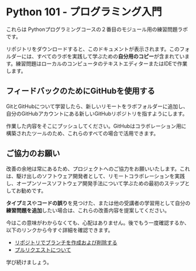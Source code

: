# Python 101 - プログラミング入門

これらは Pythonプログラミングコースの２番目のモジュール用の練習問題ラボです。

リポジトリをダウンロードすると、このドキュメントが表示されます。このフォルダーには、すべてのラボを実践して学ぶための**自分用のコピー**が含まれています。練習問題はローカルのコンピュータのテキストエディターまたはIDEで作業します。

## フィードバックのためにGitHubを使用する

GitとGitHubについて学習したら、新しいリモートをラボフォルダーに追加し、自分のGitHubアカウントにある新しいGitHubリポジトリを指すようにします。

作業した内容をそこにプッシュしてください。GitHubはコラボレーション用に構築されたツールのため、これらのすべての場合で活用できます。

## ご協力のお願い

改善の余地は常にあるため、プロジェクトへのご協力をお願いいたします。これは、駆け出しのソフトウェア開発者として、リモートコラボレーションを実践し、オープンソースソフトウェア開発手法について学ぶための最初のステップとしてお勧めです。

**タイプミス**や**コードの誤り**を見つけた、または他の受講者の学習用として自分の**練習問題を追加**したい場合は、これらの改善内容を提案してください。

今はこの意味がわからなくても、心配はありません。後でもう一度確認するか、以下のリンクから今すぐ詳細を確認できます。

- [リポジトリでブランチを作成および削除する](https://docs.github.com/ja/pull-requests/collaborating-with-pull-requests/proposing-changes-to-your-work-with-pull-requests/creating-and-deleting-branches-within-your-repository)
- [プルリクエストについて](https://docs.github.com/ja/pull-requests/collaborating-with-pull-requests/proposing-changes-to-your-work-with-pull-requests/about-pull-requests)

学び続けましょう。

